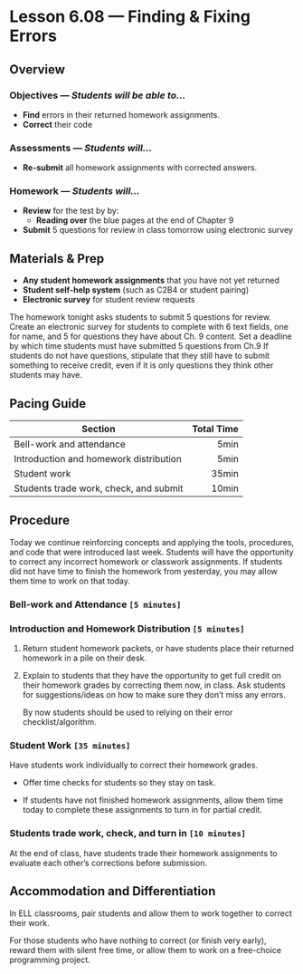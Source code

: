 Lesson 6.08 — Finding & Fixing Errors
====================================================================================================

Overview
--------

### Objectives — _Students will be able to…_

- **Find** errors in their returned homework assignments.
- **Correct** their code

### Assessments — _Students will…_

- **Re-submit** all homework assignments with corrected answers.

### Homework — _Students will…_

- **Review** for the test by by:
  - **Reading over** the blue pages at the end of Chapter 9
- **Submit** 5 questions for review in class tomorrow using electronic survey

Materials & Prep
----------------

- **Any student homework assignments** that you have not yet returned
- **Student self-help system** (such as C2B4 or student pairing)
- **Electronic survey** for student review requests

The homework tonight asks students to submit 5 questions for review. Create an electronic survey for
students to complete with 6 text fields, one for name, and 5 for questions they have about Ch. 9
content. Set a deadline by which time students must have submitted 5 questions from Ch.9 If students
do not have questions, stipulate that they still have to submit something to receive credit, even if
it is only questions they think other students may have.

Pacing Guide
------------

| Section                                | Total Time |
|----------------------------------------|-----------:|
| Bell-work and attendance               |       5min |
| Introduction and homework distribution |       5min |
| Student work                           |      35min |
| Students trade work, check, and submit |      10min |

Procedure
---------

Today we continue reinforcing concepts and applying the tools, procedures, and code that were
introduced last week. Students will have the opportunity to correct any incorrect homework or
classwork assignments. If students did not have time to finish the homework from yesterday, you may
allow them time to work on that today.

### Bell-work and Attendance `[5 minutes]`

### Introduction and Homework Distribution `[5 minutes]`

1. Return student homework packets, or have students place their returned homework in a pile on
   their desk.

2. Explain to students that they have the opportunity to get full credit on their homework grades by
   correcting them now, in class. Ask students for suggestions/ideas on how to make sure they don’t
   miss any errors.

   By now students should be used to relying on their error checklist/algorithm.

### Student Work `[35 minutes]`

Have students work individually to correct their homework grades.

- Offer time checks for students so they stay on task.

- If students have not finished homework assignments, allow them time today to complete these
  assignments to turn in for partial credit.

### Students trade work, check, and turn in `[10 minutes]`

At the end of class, have students trade their homework assignments to evaluate each other’s
corrections before submission.

Accommodation and Differentiation
---------------------------------

In ELL classrooms, pair students and allow them to work together to correct their work.

For those students who have nothing to correct (or finish very early), reward them with silent free
time, or allow them to work on a free-choice programming project.
